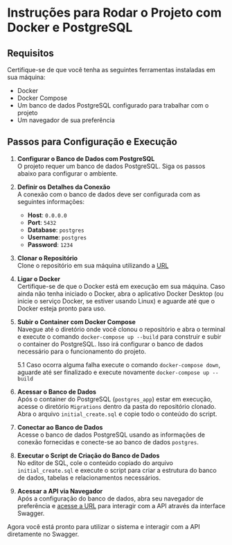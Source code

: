 # Instruções para Rodar o Projeto com Docker e PostgreSQL

## Requisitos

Certifique-se de que você tenha as seguintes ferramentas instaladas em sua máquina:

- Docker
- Docker Compose
- Um banco de dados PostgreSQL configurado para trabalhar com o projeto
- Um navegador de sua preferência

## Passos para Configuração e Execução

1. **Configurar o Banco de Dados com PostgreSQL**  
   O projeto requer um banco de dados PostgreSQL. Siga os passos abaixo para configurar o ambiente.

2. **Definir os Detalhes da Conexão**  
   A conexão com o banco de dados deve ser configurada com as seguintes informações:

   - **Host**: `0.0.0.0`
   - **Port**: `5432`
   - **Database**: `postgres`
   - **Username**: `postgres`
   - **Password**: `1234`

3. **Clonar o Repositório**  
   Clone o repositório em sua máquina utilizando a [URL](https://github.com/liam-stori/Challenge.git)

4. **Ligar o Docker**  
   Certifique-se de que o Docker está em execução em sua máquina. Caso ainda não tenha iniciado o Docker, abra o aplicativo Docker Desktop (ou inicie o serviço Docker, se estiver usando Linux) e aguarde até que o Docker esteja pronto para uso.

5. **Subir o Container com Docker Compose**  
   Navegue até o diretório onde você clonou o repositório e abra o terminal e execute o comando `docker-compose up --build` para construir e subir o container do PostgreSQL. Isso irá configurar o banco de dados necessário para o funcionamento do projeto.

   5.1 Caso ocorra alguma falha execute o comando `docker-compose down`, aguarde até ser finalizado e execute novamente `docker-compose up --build`

7. **Acessar o Banco de Dados**  
   Após o container do PostgreSQL (`postgres_app`) estar em execução, acesse o diretório `Migrations` dentro da pasta do repositório clonado. Abra o arquivo `initial_create.sql` e copie todo o conteúdo do script.

8. **Conectar ao Banco de Dados**  
   Acesse o banco de dados PostgreSQL usando as informações de conexão fornecidas e conecte-se ao banco de dados `postgres`.

9. **Executar o Script de Criação do Banco de Dados**  
   No editor de SQL, cole o conteúdo copiado do arquivo `initial_create.sql` e execute o script para criar a estrutura do banco de dados, tabelas e relacionamentos necessários.

10. **Acessar a API via Navegador**  
   Após a configuração do banco de dados, abra seu navegador de preferência e [acesse a URL](http://localhost:8080/swagger/index.html)
 para interagir com a API através da interface Swagger.

Agora você está pronto para utilizar o sistema e interagir com a API diretamente no Swagger.
